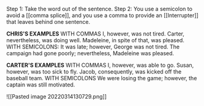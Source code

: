 Step 1: Take the word out of the sentence.
Step 2: You use a semicolon to avoid a [[comma splice]], and you use a comma to provide an [[Interrupter]] that leaves behind one sentence. 

**CHRIS'S EXAMPLES**
	WITH COMMAS
		I, however, was not tired.
		Carter, nevertheless, was doing well.
		Madeleine, in spite of that, was pleased.
	WITH SEMICOLONS:
		It was late; however, George was not tired.
		The campaign had gone poorly; nevertheless, Madeleine was pleased. 

**CARTER'S EXAMPLES**
	WITH COMMAS
		I, however, was able to go.
		Susan, however, was too sick to fly.
		Jacob, consequently, was kicked off the baseball team.
	WITH SEMICOLONS
		We were losing the game; however, the captain was still motivated.
	

![[Pasted image 20220314130729.png]]